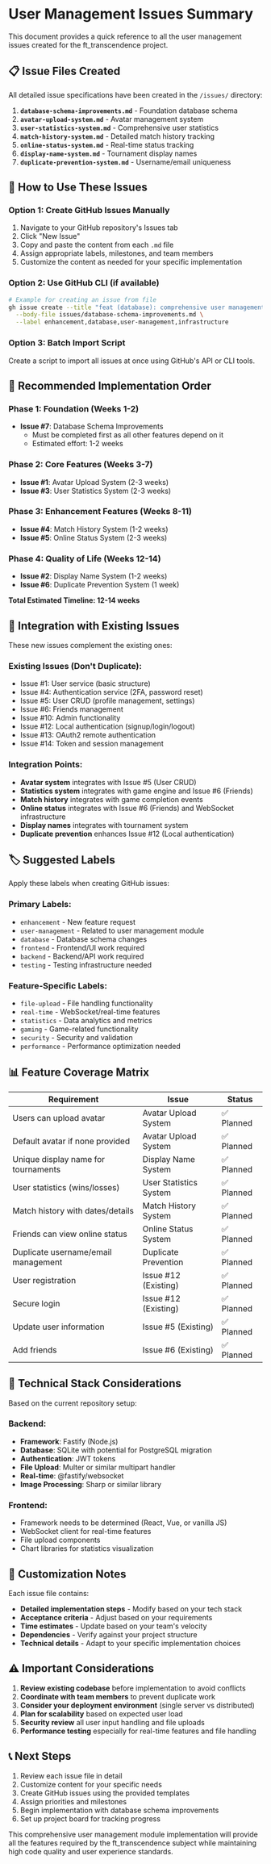 # User Management Issues Summary

This document provides a quick reference to all the user management issues created for the ft_transcendence project.

## 📋 Issue Files Created

All detailed issue specifications have been created in the `/issues/` directory:

1. **`database-schema-improvements.md`** - Foundation database schema
2. **`avatar-upload-system.md`** - Avatar management system  
3. **`user-statistics-system.md`** - Comprehensive user statistics
4. **`match-history-system.md`** - Detailed match history tracking
5. **`online-status-system.md`** - Real-time status tracking
6. **`display-name-system.md`** - Tournament display names
7. **`duplicate-prevention-system.md`** - Username/email uniqueness

## 🚀 How to Use These Issues

### Option 1: Create GitHub Issues Manually
1. Navigate to your GitHub repository's Issues tab
2. Click "New Issue"  
3. Copy and paste the content from each `.md` file
4. Assign appropriate labels, milestones, and team members
5. Customize the content as needed for your specific implementation

### Option 2: Use GitHub CLI (if available)
```bash
# Example for creating an issue from file
gh issue create --title "feat (database): comprehensive user management schema" \
  --body-file issues/database-schema-improvements.md \
  --label enhancement,database,user-management,infrastructure
```

### Option 3: Batch Import Script
Create a script to import all issues at once using GitHub's API or CLI tools.

## 📅 Recommended Implementation Order

### Phase 1: Foundation (Weeks 1-2)
- **Issue #7**: Database Schema Improvements
  - Must be completed first as all other features depend on it
  - Estimated effort: 1-2 weeks

### Phase 2: Core Features (Weeks 3-7) 
- **Issue #1**: Avatar Upload System (2-3 weeks)
- **Issue #3**: User Statistics System (2-3 weeks)  

### Phase 3: Enhancement Features (Weeks 8-11)
- **Issue #4**: Match History System (1-2 weeks)
- **Issue #5**: Online Status System (2-3 weeks)

### Phase 4: Quality of Life (Weeks 12-14)
- **Issue #2**: Display Name System (1-2 weeks) 
- **Issue #6**: Duplicate Prevention System (1 week)

**Total Estimated Timeline: 12-14 weeks**

## 🔄 Integration with Existing Issues

These new issues complement the existing ones:

### Existing Issues (Don't Duplicate):
- Issue #1: User service (basic structure)
- Issue #4: Authentication service (2FA, password reset) 
- Issue #5: User CRUD (profile management, settings)
- Issue #6: Friends management
- Issue #10: Admin functionality
- Issue #12: Local authentication (signup/login/logout)
- Issue #13: OAuth2 remote authentication
- Issue #14: Token and session management

### Integration Points:
- **Avatar system** integrates with Issue #5 (User CRUD)
- **Statistics system** integrates with game engine and Issue #6 (Friends)
- **Match history** integrates with game completion events
- **Online status** integrates with Issue #6 (Friends) and WebSocket infrastructure
- **Display names** integrates with tournament system
- **Duplicate prevention** enhances Issue #12 (Local authentication)

## 🏷️ Suggested Labels

Apply these labels when creating GitHub issues:

### Primary Labels:
- `enhancement` - New feature request
- `user-management` - Related to user management module
- `database` - Database schema changes
- `frontend` - Frontend/UI work required  
- `backend` - Backend/API work required
- `testing` - Testing infrastructure needed

### Feature-Specific Labels:
- `file-upload` - File handling functionality
- `real-time` - WebSocket/real-time features
- `statistics` - Data analytics and metrics
- `gaming` - Game-related functionality
- `security` - Security and validation
- `performance` - Performance optimization needed

## 📊 Feature Coverage Matrix

| Requirement | Issue | Status |
|-------------|--------|---------|
| Users can upload avatar | Avatar Upload System | ✅ Planned |
| Default avatar if none provided | Avatar Upload System | ✅ Planned |
| Unique display name for tournaments | Display Name System | ✅ Planned |
| User statistics (wins/losses) | User Statistics System | ✅ Planned |  
| Match history with dates/details | Match History System | ✅ Planned |
| Friends can view online status | Online Status System | ✅ Planned |
| Duplicate username/email management | Duplicate Prevention | ✅ Planned |
| User registration | Issue #12 (Existing) | ✅ Planned |
| Secure login | Issue #12 (Existing) | ✅ Planned |
| Update user information | Issue #5 (Existing) | ✅ Planned |
| Add friends | Issue #6 (Existing) | ✅ Planned |

## 🔧 Technical Stack Considerations

Based on the current repository setup:

### Backend:
- **Framework**: Fastify (Node.js)
- **Database**: SQLite with potential for PostgreSQL migration
- **Authentication**: JWT tokens
- **File Upload**: Multer or similar multipart handler
- **Real-time**: @fastify/websocket
- **Image Processing**: Sharp or similar library

### Frontend: 
- Framework needs to be determined (React, Vue, or vanilla JS)
- WebSocket client for real-time features
- File upload components
- Chart libraries for statistics visualization

## 📝 Customization Notes

Each issue file contains:
- **Detailed implementation steps** - Modify based on your tech stack
- **Acceptance criteria** - Adjust based on your requirements  
- **Time estimates** - Update based on your team's velocity
- **Dependencies** - Verify against your project structure
- **Technical details** - Adapt to your specific implementation choices

## ⚠️ Important Considerations

1. **Review existing codebase** before implementation to avoid conflicts
2. **Coordinate with team members** to prevent duplicate work
3. **Consider your deployment environment** (single server vs distributed)
4. **Plan for scalability** based on expected user load
5. **Security review** all user input handling and file uploads
6. **Performance testing** especially for real-time features and file handling

## 📞 Next Steps

1. Review each issue file in detail
2. Customize content for your specific needs
3. Create GitHub issues using the provided templates
4. Assign priorities and milestones
5. Begin implementation with database schema improvements
6. Set up project board for tracking progress

This comprehensive user management module implementation will provide all the features required by the ft_transcendence subject while maintaining high code quality and user experience standards.